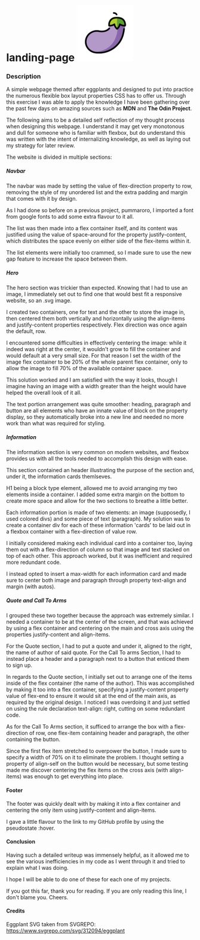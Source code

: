 # landing-page <img src="./images/eggplant.svg" alt="Eggplant" width="150px" height="150px">

### Description
A simple webpage themed after eggplants and designed to put into practice the numerous flexible box layout properties CSS has to offer us. Through this exercise I was able to apply the knowledge I have been gathering over the past few days on amazing sources such as **MDN** and **The Odin Project**. 

The following aims to be a detailed self reflection of my thought process when designing this webpage. I understand it may get very monotonous and dull for someone who is familiar with flexbox, but do understand this was written with the intent of internalizing knowledge, as well as laying out my strategy for later review.

The website is divided in multiple sections:

##### Navbar
The navbar was made by setting the value of flex-direction property to row, removing the style of my unordered list and the extra padding and margin that comes with it by design.

As I had done so before on a previous project, pummaroro, I imported a font from google fonts to add some extra flavour to it all.

The list was then made into a flex container itself, and its content was justified using the value of space-around for the property justify-content, which distributes the space evenly on either side of the flex-items within it.

The list elements were initially too crammed, so I made sure to use the new gap feature to increase the space between them. 

##### Hero
The hero section was trickier than expected. Knowing that I had to use an image, I immediately set out to find one that would best fit a responsive website, so an .svg image. 

I created two containers, one for text and the other to store the image in, then centered them both vertically and horizontally using the align-items and justify-content properties respectively. Flex direction was once again the default, row. 

I encountered some difficulties in effectively centering the image: while it indeed was right at the center, it wouldn't grow to fill the container and would default at a very small size. For that reason I set the width of the image flex container to be 20% of the whole parent flex container, only to allow the image to fill 70% of the available container space.

This solution worked and I am satisfied with the way it looks, though I imagine having an image with a width greater than the height would have helped the overall look of it all.

The text portion arrangement was quite smoother: heading, paragraph and button are all elements who have an innate value of block on the property display, so they automatically broke into a new line and needed no more work than what was required for styling.

##### Information
The information section is very common on modern websites, and flexbox provides us with all the tools needed to accomplish this design with ease.

This section contained an header illustrating the purpose of the section and, under it, the information cards themlseves. 

H1 being a block type element, allowed me to avoid arranging my two elements inside a container. I added some extra margin on the bottom to create more space and allow for the two sections to breathe a little better. 

Each information portion is made of two elements: an image (supposedly, I used colored divs) and some piece of text (paragraph). My solution was to create a container div for each of these information 'cards' to be laid out in a flexbox container with a flex-direction of value row. 

I initially considered making each individual card into a container too, laying them out with a flex-direction of column so that image and text stacked on top of each other. This approach worked, but it was inefficient and required more redundant code.

I instead opted to insert a max-width for each information card and made sure to center both image and paragraph through property text-align and margin (with autos).

##### Quote and Call To Arms
I grouped these two together because the approach was extremely similar. I needed a container to be at the center of the screen, and that was achieved by using a flex container and centering on the main and cross axis using the properties justify-content and align-items.

For the Quote section, I had to put a quote and under it, aligned to the right, the name of author of said quote. For the Call To arms Section, I had to instead place a header and a paragraph next to a button that enticed them to sign up.

In regards to the Quote section, I initially set out to arrange one of the items inside of the flex container (the name of the author). This was accomplished by making it too into a flex container, specifying a justify-content property value of flex-end to ensure it would sit at the end of the main axis, as required by the original design. I noticed I was overdoing it and just settled on using the rule declaration text-align: right, cutting on some redundant code. 

As for the Call To Arms section, it sufficed to arrange the box with a flex-direction of row, one flex-item containing header and paragraph, the other containing the button.

Since the first flex item stretched to overpower the button, I made sure to specify a width of 70% on it to eliminate the problem. I thought setting a property of align-self on the button would be necessary, but some testing made me discover centering the flex items on the cross axis (with align-items) was enough to get everything into place.


#### Footer
The footer was quickly dealt with by making it into a flex container and centering the only item using justify-content and align-items. 

I gave a little flavour to the link to my GitHub profile by using the pseudostate :hover.

#### Conclusion
Having such a detailed writeup was immensely helpful, as it allowed me to see the various inefficiencies in my code as I went through it and tried to explain what I was doing.

I hope I will be able to do one of these for each one of my projects. 

If you got this far, thank you for reading.
If you are only reading this line, I don't blame you. Cheers.

#### Credits

Eggplant SVG taken from SVGREPO: https://www.svgrepo.com/svg/312094/eggplant
